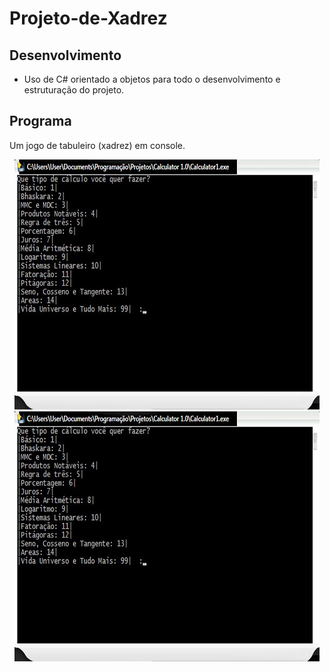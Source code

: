 # Projeto-de-Xadrez
## Desenvolvimento
* Uso de C# orientado a objetos para todo o desenvolvimento e estruturação do projeto.
## Programa
Um jogo de tabuleiro (xadrez) em console.

<p align="center"> <img src="https://github.com/DarlanNoetzold/Projeto-de-Xadrez/blob/master/Calculadora.jpg" /> <img src="https://github.com/DarlanNoetzold/Projeto-de-Xadrez/blob/master/Calculadora.jpg" /> </p>


